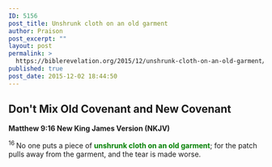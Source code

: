 ```yaml
---
ID: 5156
post_title: Unshrunk cloth on an old garment
author: Praison
post_excerpt: ""
layout: post
permalink: >
  https://biblerevelation.org/2015/12/unshrunk-cloth-on-an-old-garment/
published: true
post_date: 2015-12-02 18:44:50
---
```

<h2><strong>Don't Mix Old Covenant and New Covenant</strong></h2>
<strong><span class="passage-display-bcv">Matthew 9:16
</span><span class="passage-display-version">New King James Version (NKJV)</span></strong>

<span id="en-NKJV-23396" class="text Matt-9-16"><sup class="versenum">16 </sup><span class="woj">No one puts a piece of <span style="color: #008000;"><strong>unshrunk cloth on an old garment</strong></span>; for the patch pulls away from the garment, and the tear is made worse.</span></span>